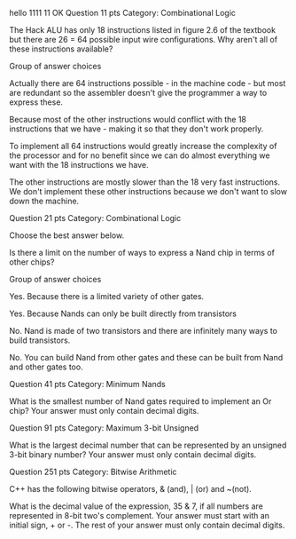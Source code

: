 hello
1111
11
OK
Question 11 pts
Category: Combinational Logic

The Hack ALU has only 18 instructions listed in figure 2.6 of the textbook but there are 26 = 64 possible input wire configurations. Why aren't all of these instructions available?

Group of answer choices

Actually there are 64 instructions possible - in the machine code - but most are redundant so the assembler doesn't give the programmer a way to express these.

Because most of the other instructions would conflict with the 18 instructions that we have - making it so that they don't work properly. 

To implement all 64 instructions would greatly increase the complexity of the processor and for no benefit since we can do almost everything we want with the 18 instructions we have.

The other instructions are mostly slower than the 18 very fast instructions. We don't implement these other instructions because we don't want to slow down the machine. 


Question 21 pts
Category: Combinational Logic

Choose the best answer below. 

Is there a limit on the number of ways to express a Nand chip in terms of other chips?

Group of answer choices

Yes. Because there is a limited variety of other gates.

Yes. Because Nands can only be built directly from transistors

No. Nand is made of two transistors and there are infinitely many ways to build transistors.

No. You can build Nand from other gates and these can be built from Nand and other gates too.


Question 41 pts
Category: Minimum Nands

What is the smallest number of Nand gates required to implement an Or chip? Your answer must only contain decimal digits.

Question 91 pts
Category: Maximum 3-bit Unsigned

What is the largest decimal number that can be represented by an unsigned 3-bit binary number? Your answer must only contain decimal digits.



Question 251 pts
Category: Bitwise Arithmetic

C++ has the following bitwise operators, & (and), | (or) and ~(not).

What is the decimal value of the expression, 35 & 7, if all numbers are represented in 8-bit two's complement.  Your answer must start with an initial sign, + or -. The rest of your answer must only contain decimal digits.
